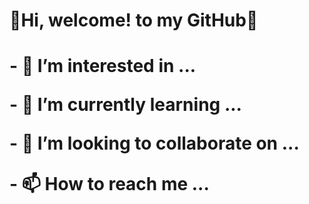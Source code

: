 <div>
<h1> 👋Hi, welcome! to my GitHub👋 <h1/>
<p>- 👀 I’m interested in ...<p/>
<p>- 🌱 I’m currently learning ...<p/>
<p>- 💞️ I’m looking to collaborate on ...<p/>
<p>- 📫 How to reach me ...<p/>
</div>



<!---
T-Onion/T-Onion is a ✨ special ✨ repository because its `README.md` (this file) appears on your GitHub profile.
You can click the Preview link to take a look at your changes.
--->
